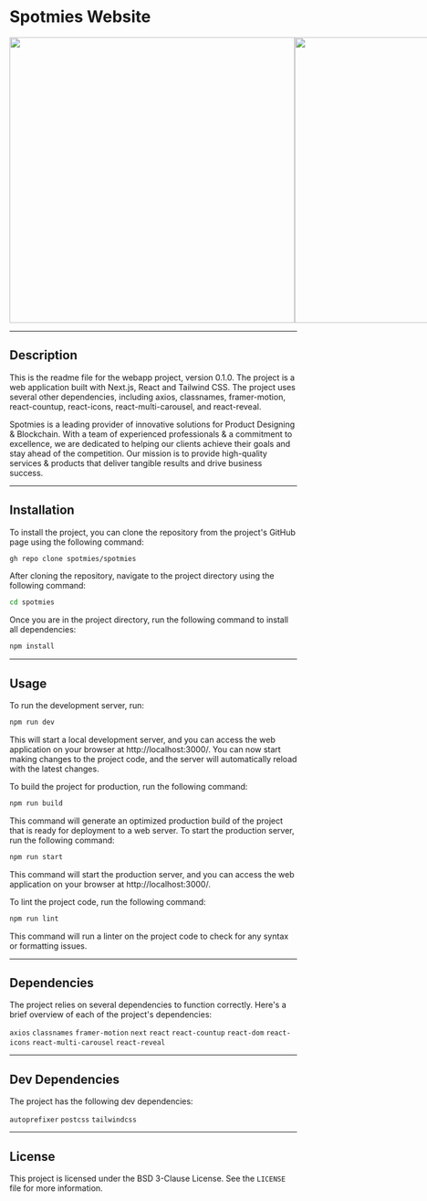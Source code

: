 # Spotmies Website
<div style="display:flex" align="center">
<img src="https://user-images.githubusercontent.com/90003260/236407922-eac073a6-526b-42ed-a069-557d37479230.jpeg" width="500" height="500">
<img src="https://user-images.githubusercontent.com/90003260/236407973-323ee5ef-ae13-4ee4-9d11-e3e0c429dd42.jpeg" width="500" height="500">
<img src="https://user-images.githubusercontent.com/90003260/236408112-b75a790b-5973-42a5-94df-79247e92a77a.jpeg" width="500" height="500">
<img src="https://user-images.githubusercontent.com/90003260/237032293-9ea8dd35-c8a9-4ac2-a20b-71202773db71.jpeg" width="500" height="500">

</div>


---

## Description
This is the readme file for the webapp project, version 0.1.0. The project is a web application built with Next.js, React and Tailwind CSS. The project uses several other dependencies, including axios, classnames, framer-motion, react-countup, react-icons, react-multi-carousel, and react-reveal.  

Spotmies is a leading provider of innovative solutions for Product Designing & Blockchain. With a team of experienced professionals & a commitment to excellence, we are dedicated to helping our clients achieve their goals and stay ahead of the competition. Our mission is to provide high-quality services & products that deliver tangible results and drive business success.

---

## Installation
To install the project, you can clone the repository from the project's GitHub page using the following command:
```bash
gh repo clone spotmies/spotmies
```
After cloning the repository, navigate to the project directory using the following command:
```bash
cd spotmies
```

Once you are in the project directory, run the following command to install all dependencies: 
```bash
npm install
```

---

## Usage
To run the development server, run:
```bash
npm run dev
```

This will start a local development server, and you can access the web application on your browser at http://localhost:3000/. You can now start making changes to the project code, and the server will automatically reload with the latest changes.

To build the project for production, run the following command:

```bash
npm run build
```

This command will generate an optimized production build of the project that is ready for deployment to a web server.
To start the production server, run the following command:

```bash
npm run start
```
This command will start the production server, and you can access the web application on your browser at http://localhost:3000/.

To lint the project code, run the following command:
```bash
npm run lint
```
This command will run a linter on the project code to check for any syntax or formatting issues.

---

## Dependencies

The project relies on several dependencies to function correctly. Here's a brief overview of each of the project's dependencies:

`axios`
`classnames`
`framer-motion`
`next`
`react`
`react-countup`
`react-dom`
`react-icons`
`react-multi-carousel`
`react-reveal`

---

## Dev Dependencies
The project has the following dev dependencies:

`autoprefixer`
`postcss`
`tailwindcss`

---

## License

This project is licensed under the BSD 3-Clause License. See the `LICENSE` file for more information.



